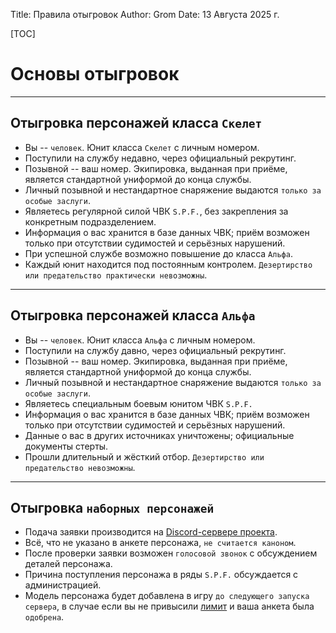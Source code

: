 Title: Правила отыгровок
Author: Grom
Date: 13 Августа 2025 г.

[TOC]

# Основы отыгровок

---

## Отыгровка персонажей класса `Скелет`
- Вы -- `человек`. Юнит класса `Скелет` с личным номером.
- Поступили на службу недавно, через официальный рекрутинг.
- Позывной -- ваш номер. Экипировка, выданная при приёме, является стандартной униформой до конца службы.
- Личный позывной и нестандартное снаряжение выдаются `только за особые заслуги`.
- Являетесь регулярной силой ЧВК `S.P.F.`, без закрепления за конкретным подразделением.
- Информация о вас хранится в базе данных ЧВК; приём возможен только при отсутствии судимостей и серьёзных нарушений.
- При успешной службе возможно повышение до класса `Альфа`.
- Каждый юнит находится под постоянным контролем. `Дезертирство или предательство практически невозможны`.

---

## Отыгровка персонажей класса `Альфа`
- Вы -- `человек`. Юнит класса `Альфа` с личным номером.
- Поступили на службу давно, через официальный рекрутинг.
- Позывной -- ваш номер. Экипировка, выданная при приёме, является стандартной униформой до конца службы.
- Личный позывной и нестандартное снаряжение выдаются `только за особые заслуги`.
- Являетесь специальным боевым юнитом ЧВК `S.P.F.`
- Информация о вас хранится в базе данных ЧВК; приём возможен только при отсутствии судимостей и серьёзных нарушений.
- Данные о вас в других источниках уничтожены; официальные документы стерты.
- Прошли длительный и жёсткий отбор. `Дезертирство или предательство невозможны`.

---

## Отыгровка `наборных персонажей`
- Подача заявки производится на [Discord-сервере проекта](/discord).
- Всё, что не указано в анкете персонажа, `не считается каноном`.
- После проверки заявки возможен `голосовой звонок` с обсуждением деталей персонажа.
- Причина поступления персонажа в ряды `S.P.F.` обсуждается с администрацией.
- Модель персонажа будет добавлена в игру `до следующего запуска сервера`, в случае если вы не привысили [лимит](/wiki/docs/limits) и ваша анкета была `одобрена`.
